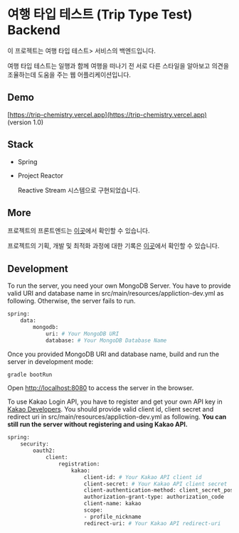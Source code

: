 # 여행 타입 테스트 (Trip Type Test) Backend
 
 이 프로젝트는 여행 타입 테스트> 서비스의 백엔드입니다.
 
 여행 타입 테스트는 일행과 함께 여행을 떠나기 전 서로 다른 스타일을 알아보고 의견을 조율하는데 도움을 주는 웹 어플리케이션입니다.

## Demo

[https://trip-chemistry.vercel.app](https://trip-chemistry.vercel.app) (version 1.0)


## Stack
- Spring 
- Project Reactor
  
  Reactive Stream 시스템으로 구현되었습니다.


## More

프로젝트의 프론트엔드는 [이곳](https://github.com/EAexist/trip-chemistry)에서 확인할 수 있습니다.

프로젝트의 기획, 개발 및 최적화 과정에 대한 기록은 [이곳](https://bush-hippodraco-59e.notion.site/3b8d391b051447d5a2fc444a373d6e99)에서 확인할 수 있습니다.


## Development

To run the server, you need your own MongoDB Server. You have to provide valid URI and database name in src/main/resources/appliction-dev.yml as following. Otherwise, the server fails to run.

```sh
spring:
    data:
        mongodb: 
            uri: # Your MongoDB URI
            database: # Your MongoDB Database Name
```



Once you provided MongoDB URI and database name, build and run the server in development mode:

```sh
gradle bootRun
```
Open [http://localhost:8080](http://localhost:8080) to access the server in the browser.



To use Kakao Login API, you have to register and get your own API key in [Kakao Developers](https://developers.kakao.com/product/kakaoLogin). You should provide valid client id, client secret and redirect uri in src/main/resources/appliction-dev.yml as following. **You can still run the server without registering and using Kakao API.**

```sh
spring:
    security: 
        oauth2:
            client:
                registration:
                    kakao:
                        client-id: # Your Kakao API client id
                        client-secret: # Your Kakao API client secret
                        client-authentication-method: client_secret_post
                        authorization-grant-type: authorization_code
                        client-name: kakao
                        scope:
                        - profile_nickname
                        redirect-uri: # Your Kakao API redirect-uri
```
